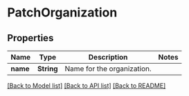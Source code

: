 # PatchOrganization

## Properties
Name | Type | Description | Notes
------------ | ------------- | ------------- | -------------
**name** | **String** | Name for the organization. | 

[[Back to Model list]](../README.md#documentation-for-models) [[Back to API list]](../README.md#documentation-for-api-endpoints) [[Back to README]](../README.md)


